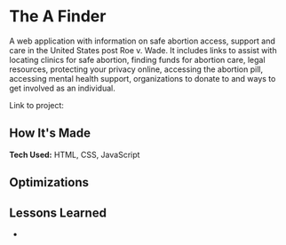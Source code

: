 <h1>The A Finder</h1>

A web application with information on safe abortion access, support and care in the United States post Roe v. Wade. It includes links to assist with locating clinics for safe abortion, finding funds for abortion care, legal resources, protecting your privacy online, accessing the abortion pill, accessing mental health support, organizations to donate to and ways to get involved as an individual. 

Link to project: 

<h2>How It's Made</h2>

<b>Tech Used:</b> HTML, CSS, JavaScript

<h2>Optimizations</h2>

<h2>Lessons Learned</h2>

- 
